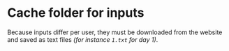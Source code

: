 # Cache folder for inputs

Because inputs differ per user, they must be downloaded from the website and saved as text files *(for instance `1.txt` for day 1)*.
